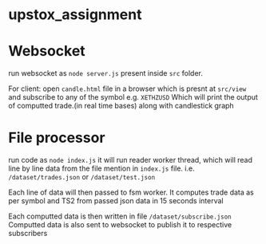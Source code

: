 # upstox_assignment

# Websocket
run websocket as `node server.js` present inside `src` folder.

For client: open `candle.html` file in a browser which is presnt at `src/view`
and subscribe to any of the symbol e.g. `XETHZUSD` 
Which will print the output of computted trade.(in real time bases) along with candlestick graph

# File processor
run code as `node index.js` it will run reader worker thread,
which will read line by line data from the file mention in `index.js` file.
i.e. `/dataset/trades.json` or `/dataset/test.json`

Each line of data will then passed to fsm worker.
It computes trade data as per symbol and TS2 from passed json data in 15 seconds interval

Each computted data is then written in file `/dataset/subscribe.json`
Computted data is also sent to websocket to publish it to respective subscribers 

